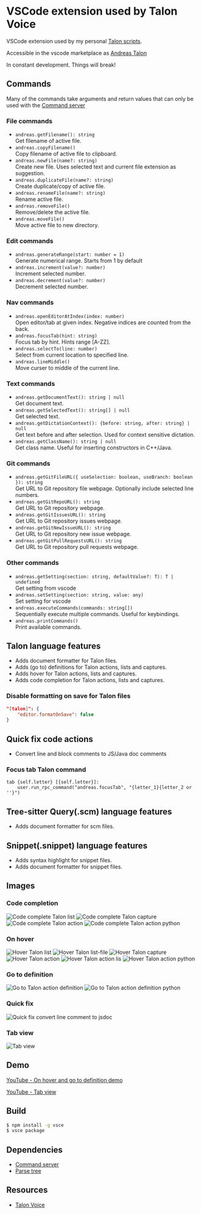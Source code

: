 # VSCode extension used by Talon Voice

VSCode extension used by my personal [Talon scripts](https://github.com/AndreasArvidsson/andreas-talon).

Accessible in the vscode marketplace as [Andreas Talon](https://marketplace.visualstudio.com/items?itemName=AndreasArvidsson.andreas-talon)

In constant development. Things will break!

## Commands

Many of the commands take arguments and return values that can only be used with the [Command server](https://marketplace.visualstudio.com/items?itemName=pokey.command-server)

### File commands

-   `andreas.getFilename(): string`  
    Get filename of active file.
-   `andreas.copyFilename()`  
    Copy filename of active file to clipboard.
-   `andreas.newFile(name?: string)`  
    Create new file. Uses selected text and current file extension as suggestion.
-   `andreas.duplicateFile(name?: string)`  
    Create duplicate/copy of active file.
-   `andreas.renameFile(name?: string)`  
    Rename active file.
-   `andreas.removeFile()`  
    Remove/delete the active file.
-   `andreas.moveFile()`  
    Move active file to new directory.

### Edit commands

-   `andreas.generateRange(start: number = 1)`  
    Generate numerical range. Starts from 1 by default
-   `andreas.increment(value?: number)`  
    Increment selected number.
-   `andreas.decrement(value?: number)`  
    Decrement selected number.

### Nav commands

-   `andreas.openEditorAtIndex(index: number)`  
    Open editor/tab at given index. Negative indices are counted from the back.
-   `andreas.focusTab(hint: string)`  
    Focus tab by hint. Hints range [A-ZZ].
-   `andreas.selectTo(line: number)`  
    Select from current location to specified line.
-   `andreas.lineMiddle()`  
    Move curser to middle of the current line.

### Text commands

-   `andreas.getDocumentText(): string | null`  
    Get document text.
-   `andreas.getSelectedText(): string[] | null`  
    Get selected text.
-   `andreas.getDictationContext(): {before: string, after: string} | null`  
    Get text before and after selection. Used for context sensitive dictation.
-   `andreas.getClassName(): string | null`  
    Get class name. Useful for inserting constructors in C++/Java.

### Git commands

-   `andreas.getGitFileURL({ useSelection: boolean, useBranch: boolean }): string`  
    Get URL to Git repository file webpage. Optionally include selected line numbers.
-   `andreas.getGitRepoURL(): string`  
    Get URL to Git repository webpage.
-   `andreas.getGitIssuesURL(): string`  
    Get URL to Git repository issues webpage.
-   `andreas.getGitNewIssueURL(): string`  
    Get URL to Git repository new issue webpage.
-   `andreas.getGitPullRequestsURL(): string`  
    Get URL to Git repository pull requests webpage.

### Other commands

-   `andreas.getSetting(section: string, defaultValue?: T): T | undefined`  
    Get setting from vscode
-   `andreas.setSetting(section: string, value: any)`  
    Set setting for vscode
-   `andreas.executeCommands(commands: string[])`  
    Sequentially execute multiple commands. Useful for keybindings.
-   `andreas.printCommands()`  
    Print available commands.

## Talon language features

-   Adds document formatter for Talon files.
-   Adds (go to) definitions for Talon actions, lists and captures.
-   Adds hover for Talon actions, lists and captures.
-   Adds code completion for Talon actions, lists and captures.

### Disable formatting on save for Talon files

```json
"[talon]": {
    "editor.formatOnSave": false
}
```

## Quick fix code actions

-   Convert line and block comments to JS/Java doc comments

### Focus tab Talon command

```talon
tab {self.letter} [{self.letter}]:
    user.run_rpc_command("andreas.focusTab", "{letter_1}{letter_2 or ''}")
```

## Tree-sitter Query(.scm) language features

-   Adds document formatter for scm files.

## Snippet(.snippet) language features

-   Adds syntax highlight for snippet files.
-   Adds document formatter for snippet files.

## Images

### Code completion

![Code complete Talon list](images/complete_list.png)
![Code complete Talon capture](images/complete_capture.png)
![Code complete Talon action](images/complete_action.png)
![Code complete Talon action python](images/complete_action_py.png)

### On hover

![Hover Talon list](images/hover_pylist.png)
![Hover Talon list-file](images/hover_talonlist.png)
![Hover Talon capture](images/hover_capture.png)
![Hover Talon action](images/hover_action.png)
![Hover Talon action lis](images/hover_list_py.png)
![Hover Talon action python](images/hover_action_py.png)

### Go to definition

![Go to Talon action definition](images/define_action.png)
![Go to Talon action definition python](images/define_action_py.png)

### Quick fix

![Quick fix convert line comment to jsdoc](images/fix_jsdoc.png)

### Tab view

![Tab view](images/tab_view.png)

## Demo

[YouTube - On hover and go to definition demo](https://youtu.be/UdMLNVLkBkg)

[YouTube - Tab view](https://youtu.be/35yRJwSjTCk)

## Build

```bash
$ npm install -g vsce
$ vsce package
```

## Dependencies

-   [Command server](https://marketplace.visualstudio.com/items?itemName=pokey.command-server)
-   [Parse tree](https://marketplace.visualstudio.com/items?itemName=pokey.parse-tree)

## Resources

-   [Talon Voice](https://talonvoice.com)
